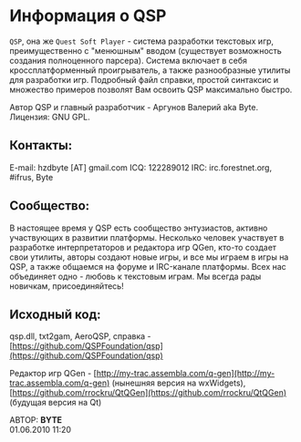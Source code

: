 # Информация о QSP
<!-- [:informarch_qspinfo] -->

`QSP`, она же `Quest Soft Player`  - система разработки текстовых игр, преимущественно с "менюшным" вводом (существует возможность создания полноценного парсера). Система включает в себя кроссплатформенный проигрыватель, а также разнообразные утилиты для разработки игр. Подробный файл справки, простой синтаксис и множество примеров позволят Вам освоить QSP максимально быстро.

Автор QSP и главный разработчик - Аргунов Валерий aka Byte. Лицензия: GNU GPL.

## Контакты:

E-mail: hzdbyte [AT] gmail.com
ICQ: 122289012
IRC: irc.forestnet.org, #ifrus, Byte

## Сообщество:

В настоящее время у QSP есть сообщество энтузиастов, активно участвующих в развитии платформы. Несколько человек участвует в разработке интерпретаторов и редактора игр QGen, кто-то создает свои утилиты, авторы создают новые игры, и все мы играем в игры на QSP, а также общаемся на форуме и IRC-канале платформы. Всех нас объединяет одно - любовь к текстовым играм. Мы всегда рады новичкам, присоединяйтесь!

## Исходный код:

qsp.dll, txt2gam, AeroQSP, справка - [https://github.com/QSPFoundation/qsp](https://github.com/QSPFoundation/qsp)

Редактор игр QGen - [http://my-trac.assembla.com/q-gen](http://my-trac.assembla.com/q-gen) (нынешняя версия на wxWidgets), [https://github.com/rrockru/QtQGen](https://github.com/rrockru/QtQGen) (будущая версия на Qt)

АВТОР: **BYTE**  
01.06.2010 11:20